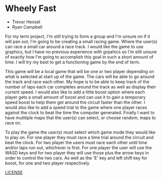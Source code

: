 # Wheely Fast

- Trevor Hensel
- Ryan Campbell

For my term project, I'm still trying to form a group and I'm unsure on
if it will pan out, I'm going to be creating a small racing game. Where
the user(s) can race a small car around a race track. I would like the
game to use graphics, but I have no previous experience with grpahics so
I'm still unsure of exactly how I'm going to accomplish this goal in such
a short amount of time. I will try my best to get a functioning game by
the end of term.

This game will be a local game that will be one or two player depending
on what is selected at start up of the game. The cars will be able to go
around the track and race each other. My hope is to be able to keep track
of the number of laps each car completes around the track as well as
display their current speed. I would also like to add a little boost
option where each player gets a small amount of boost and can use it to 
gain a temporary speed boost to help them get around the circuit faster
than the other. I would also like to add a speed trial to the game where
one player races against the clock to beat the time the computer generated.
Finally I want to have mutlitple maps that the user(s) can select, or
choose random, maps to race on.

To play the game the user(s) must select which game mode they would like
to play on. For one player they must race a time trial around the circuit 
and beat the clock. For two player the users must race each other until
time and/or laps run out, whichever is first. For one player the user will
use the WASD keys and for two player they will use those plus the arrow keys
in order to control the two cars. As well as the 'E' key and left shift key 
for boost, for one and two player respectively.


[LICENSE](./LICENSE)
